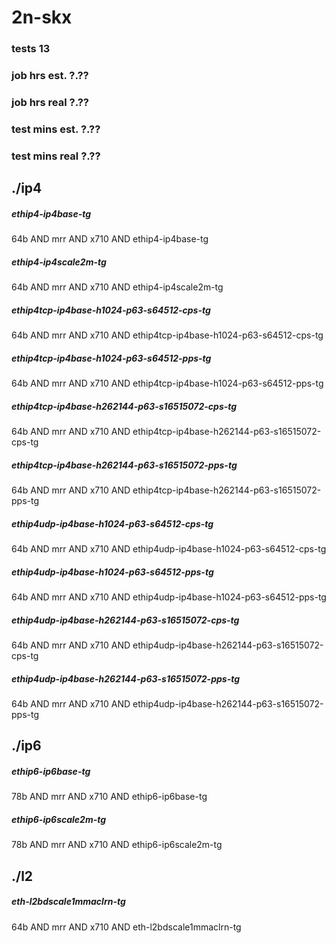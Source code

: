 # 2n-skx
### tests 13
### job hrs est. ?.??
### job hrs real ?.??
### test mins est. ?.??
### test mins real ?.??
## ./ip4
##### ethip4-ip4base-tg
64b AND mrr AND x710 AND ethip4-ip4base-tg
##### ethip4-ip4scale2m-tg
64b AND mrr AND x710 AND ethip4-ip4scale2m-tg
##### ethip4tcp-ip4base-h1024-p63-s64512-cps-tg
64b AND mrr AND x710 AND ethip4tcp-ip4base-h1024-p63-s64512-cps-tg
##### ethip4tcp-ip4base-h1024-p63-s64512-pps-tg
64b AND mrr AND x710 AND ethip4tcp-ip4base-h1024-p63-s64512-pps-tg
##### ethip4tcp-ip4base-h262144-p63-s16515072-cps-tg
64b AND mrr AND x710 AND ethip4tcp-ip4base-h262144-p63-s16515072-cps-tg
##### ethip4tcp-ip4base-h262144-p63-s16515072-pps-tg
64b AND mrr AND x710 AND ethip4tcp-ip4base-h262144-p63-s16515072-pps-tg
##### ethip4udp-ip4base-h1024-p63-s64512-cps-tg
64b AND mrr AND x710 AND ethip4udp-ip4base-h1024-p63-s64512-cps-tg
##### ethip4udp-ip4base-h1024-p63-s64512-pps-tg
64b AND mrr AND x710 AND ethip4udp-ip4base-h1024-p63-s64512-pps-tg
##### ethip4udp-ip4base-h262144-p63-s16515072-cps-tg
64b AND mrr AND x710 AND ethip4udp-ip4base-h262144-p63-s16515072-cps-tg
##### ethip4udp-ip4base-h262144-p63-s16515072-pps-tg
64b AND mrr AND x710 AND ethip4udp-ip4base-h262144-p63-s16515072-pps-tg
## ./ip6
##### ethip6-ip6base-tg
78b AND mrr AND x710 AND ethip6-ip6base-tg
##### ethip6-ip6scale2m-tg
78b AND mrr AND x710 AND ethip6-ip6scale2m-tg
## ./l2
##### eth-l2bdscale1mmaclrn-tg
64b AND mrr AND x710 AND eth-l2bdscale1mmaclrn-tg
